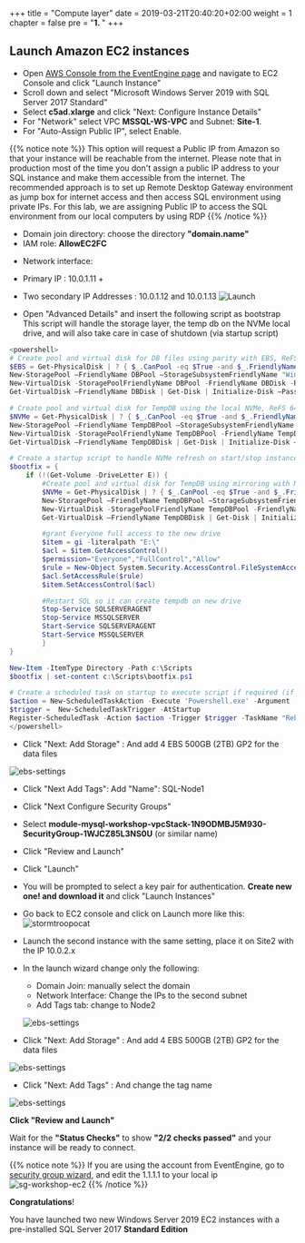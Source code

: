 +++
title = "Compute layer"
date = 2019-03-21T20:40:20+02:00
weight = 1
chapter = false
pre = "<b>1. </b>"
+++

## Launch Amazon EC2 instances ##

- Open [AWS Console from the EventEngine page](https://dashboard.eventengine.run/dashboard) and navigate to EC2 Console and click "Launch Instance"
- Scroll down and select "Microsoft Windows Server 2019 with SQL Server 2017 Standard"
- Select **c5ad.xlarge** and click "Next: Configure Instance Details"
- For "Network" select VPC **MSSQL-WS-VPC** and Subnet: **Site-1**.
- For "Auto-Assign Public IP", select Enable.

{{% notice note %}}
This option will request a Public IP from Amazon so that your instance will be reachable from the internet. Please note that in production most of the time you don't assign a public IP address to your SQL instance and make them accessible from the internet. The recommended approach is to set up Remote Desktop Gateway environment as jump box for internet access and then access SQL environment using private IPs. For this lab, we are assigning Public IP to access the SQL environment from our local computers by using RDP
{{% /notice %}}

- Domain join directory: choose the directory **"domain.name"**
- IAM role: **AllowEC2FC**
+ Network interface:
 - Primary IP : 10.0.1.11 +
 - Two secondary IP Addresses : 10.0.1.12 and 10.0.1.13
![Launch](/images/screenshots/Steps/ec2-launch-instance-settings.png?classes=border,shadow)

- Open "Advanced Details" and insert the following script as bootstrap
This script will handle the storage layer, the temp db on the NVMe local drive, and will also take care in case of shutdown (via startup script)

```powershell
<powershell>
# Create pool and virtual disk for DB files using parity with EBS, ReFS 64K, D: Drive
$EBS = Get-PhysicalDisk | ? { $_.CanPool -eq $True -and $_.FriendlyName -eq "NVMe Amazon Elastic B" -and $_.Size -ne 150000000000}
New-StoragePool –FriendlyName DBPool –StorageSubsystemFriendlyName "Windows Storage*" –PhysicalDisks $EBS
New-VirtualDisk -StoragePoolFriendlyName DBPool -FriendlyName DBDisk -ResiliencySettingName mirror -ProvisioningType Fixed -UseMaximumSize
Get-VirtualDisk –FriendlyName DBDisk | Get-Disk | Initialize-Disk –Passthru | New-Partition –DriveLetter D –UseMaximumSize | Format-Volume -FileSystem ReFS -AllocationUnitSize 65536 -NewFileSystemLabel DBfiles -Confirm:$false

# Create pool and virtual disk for TempDB using the local NVMe, ReFS 64K, E: Drive
$NVMe = Get-PhysicalDisk | ? { $_.CanPool -eq $True -and $_.FriendlyName -eq "NVMe Amazon EC2 NVMe"}
New-StoragePool –FriendlyName TempDBPool –StorageSubsystemFriendlyName "Windows Storage*" –PhysicalDisks $NVMe
New-VirtualDisk -StoragePoolFriendlyName TempDBPool -FriendlyName TempDBDisk -ResiliencySettingName simple -ProvisioningType Fixed -UseMaximumSize
Get-VirtualDisk –FriendlyName TempDBDisk | Get-Disk | Initialize-Disk –Passthru | New-Partition –DriveLetter E –UseMaximumSize | Format-Volume -FileSystem ReFS -AllocationUnitSize 65536 -NewFileSystemLabel TempDBfiles -Confirm:$false

# Create a startup script to handle NVMe refresh on start/stop instance
$bootfix = {
    if (!(Get-Volume -DriveLetter E)) {
        #Create pool and virtual disk for TempDB using mirroring with NVMe
        $NVMe = Get-PhysicalDisk | ? { $_.CanPool -eq $True -and $_.FriendlyName -eq "NVMe Amazon EC2 NVMe"}
        New-StoragePool –FriendlyName TempDBPool –StorageSubsystemFriendlyName "Windows Storage*" –PhysicalDisks $NVMe
        New-VirtualDisk -StoragePoolFriendlyName TempDBPool -FriendlyName TempDBDisk -ResiliencySettingName simple -ProvisioningType Fixed -UseMaximumSize
        Get-VirtualDisk –FriendlyName TempDBDisk | Get-Disk | Initialize-Disk –Passthru | New-Partition –DriveLetter E –UseMaximumSize | Format-Volume -FileSystem ReFS -AllocationUnitSize 65536 -NewFileSystemLabel TempDBfiles -Confirm:$false

        #grant Everyone full access to the new drive
        $item = gi -literalpath "E:\"
        $acl = $item.GetAccessControl()
        $permission="Everyone","FullControl","Allow"
        $rule = New-Object System.Security.AccessControl.FileSystemAccessRule $permission
        $acl.SetAccessRule($rule)
        $item.SetAccessControl($acl)

        #Restart SQL so it can create tempdb on new drive
        Stop-Service SQLSERVERAGENT
        Stop-Service MSSQLSERVER
        Start-Service SQLSERVERAGENT
        Start-Service MSSQLSERVER
        }
}

New-Item -ItemType Directory -Path c:\Scripts    
$bootfix | set-content c:\Scripts\bootfix.ps1

# Create a scheduled task on startup to execute script if required (if E: is lost)
$action = New-ScheduledTaskAction -Execute 'Powershell.exe' -Argument 'c:\scripts\bootfix.ps1'
$trigger =  New-ScheduledTaskTrigger -AtStartup
Register-ScheduledTask -Action $action -Trigger $trigger -TaskName "Rebuild TempDBPool" -Description "Rebuild TempDBPool if required" -RunLevel Highest -User System
</powershell>

```

- Click "Next: Add Storage" : And add 4 EBS 500GB (2TB) GP2 for the data files

![ebs-settings](/images/screenshots/Steps/EBS-settings.png?classes=border,shadow)

- Click "Next Add Tags": Add "Name": SQL-Node1

- Click "Next Configure Security Groups"

- Select **module-mysql-workshop-vpcStack-1N9ODMBJ5M930-SecurityGroup-1WJCZ85L3NS0U** (or similar name)
- Click "Review and Launch"
- Click "Launch"
- You will be prompted to select a key pair for authentication. **Create new one! and download it** and click "Launch Instances"

- Go back to EC2 console and click on Launch more like this:
![stormtroopocat](/images/screenshots/image007.png?classes=border,shadow)
- Launch the second instance with the same setting, place it on Site2 with the IP 10.0.2.x

- In the launch wizard change only the following:
  - Domain Join: manually select the domain
  - Network Interface: Change the IPs to the second subnet
  - Add Tags tab: change to Node2

  ![ebs-settings](/images/screenshots/Steps/second-node.png?classes=border,shadow)

- Click "Next: Add Storage" : And add 4 EBS 500GB (2TB) GP2 for the data files

![ebs-settings](/images/screenshots/Steps/EBS-settings.png?classes=border,shadow)

- Click "Next: Add Tags" : And change the tag name

![ebs-settings](/images/screenshots/Steps/tag-second-instance.png?classes=border,shadow)



**Click "Review and Launch"**

Wait for the **"Status Checks"** to show **"2/2 checks passed"** and your instance will be ready to connect.



{{% notice note %}}
If you are using the account from EventEngine, go to [security group wizard](https://eu-west-1.console.aws.amazon.com/ec2/v2/home?region=eu-west-1#SecurityGroups:sort=groupId), and edit the 1.1.1.1 to your local ip ![sg-workshop-ec2](/images/screenshots/Steps/sg-workshop-ec2.png?classes=border,shadow)
{{% /notice %}}


**Congratulations**!

You have launched two new Windows Server 2019 EC2 instances with a pre-installed SQL Server 2017 **Standard Edition**
